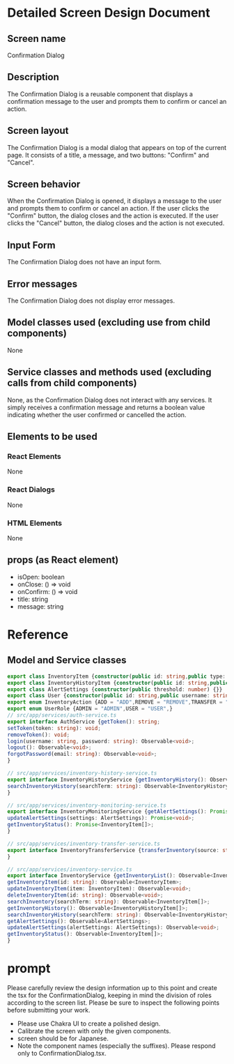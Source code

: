 # Detailed Screen Design Document

## Screen name
Confirmation Dialog

## Description
The Confirmation Dialog is a reusable component that displays a confirmation message to the user and prompts them to confirm or cancel an action.

## Screen layout
The Confirmation Dialog is a modal dialog that appears on top of the current page. It consists of a title, a message, and two buttons: "Confirm" and "Cancel".

## Screen behavior
When the Confirmation Dialog is opened, it displays a message to the user and prompts them to confirm or cancel an action. If the user clicks the "Confirm" button, the dialog closes and the action is executed. If the user clicks the "Cancel" button, the dialog closes and the action is not executed.

## Input Form
The Confirmation Dialog does not have an input form.

## Error messages
The Confirmation Dialog does not display error messages.

## Model classes used (excluding use from child components)
None

## Service classes and methods used (excluding calls from child components)
None, as the Confirmation Dialog does not interact with any services. It simply receives a confirmation message and returns a boolean value indicating whether the user confirmed or cancelled the action.
## Elements to be used
### React Elements
None
### React Dialogs
None
### HTML Elements
None
## props (as React element)
- isOpen: boolean
- onClose: () => void
- onConfirm: () => void
- title: string
- message: string

# Reference
## Model and Service classes
```typescript
export class InventoryItem {constructor(public id: string,public type: string,public quantity: number,public location: string,public lastUpdated: Date) {}}
export class InventoryHistoryItem {constructor(public id: string,public action: InventoryAction,public type: string,public quantity: number,public location: string,public date: Date) {}}
export class AlertSettings {constructor(public threshold: number) {}}
export class User {constructor(public id: string,public username: string,public password: string,public email: string,public role: UserRole) {}}
export enum InventoryAction {ADD = "ADD",REMOVE = "REMOVE",TRANSFER = "TRANSFER",}
export enum UserRole {ADMIN = "ADMIN",USER = "USER",}
// src/app/services/auth-service.ts
export interface AuthService {getToken(): string;
setToken(token: string): void;
removeToken(): void;
login(username: string, password: string): Observable<void>;
logout(): Observable<void>;
forgotPassword(email: string): Observable<void>;
}

// src/app/services/inventory-history-service.ts
export interface InventoryHistoryService {getInventoryHistory(): Observable<InventoryHistoryItem[]>;
searchInventoryHistory(searchTerm: string): Observable<InventoryHistoryItem[]>;
}

// src/app/services/inventory-monitoring-service.ts
export interface InventoryMonitoringService {getAlertSettings(): Promise<AlertSettings>;
updateAlertSettings(settings: AlertSettings): Promise<void>;
getInventoryStatus(): Promise<InventoryItem[]>;
}

// src/app/services/inventory-transfer-service.ts
export interface InventoryTransferService {transferInventory(source: string, destination: string, quantity: number): Promise<void>;
}

// src/app/services/inventory-service.ts
export interface InventoryService {getInventoryList(): Observable<InventoryItem[]>;
getInventoryItem(id: string): Observable<InventoryItem>;
updateInventoryItem(item: InventoryItem): Observable<void>;
deleteInventoryItem(id: string): Observable<void>;
searchInventory(searchTerm: string): Observable<InventoryItem[]>;
getInventoryHistory(): Observable<InventoryHistoryItem[]>;
searchInventoryHistory(searchTerm: string): Observable<InventoryHistoryItem[]>;
getAlertSettings(): Observable<AlertSettings>;
updateAlertSettings(alertSettings: AlertSettings): Observable<void>;
getInventoryStatus(): Observable<InventoryItem[]>;
}

```

# prompt
Please carefully review the design information up to this point and create the tsx for the ConfirmationDialog, keeping in mind the division of roles according to the screen list.
Please be sure to inspect the following points before submitting your work.
- Please use Chakra UI to create a polished design.
- Calibrate the screen with only the given components.
- screen should be for Japanese.
- Note the component names (especially the suffixes).
Please respond only to ConfirmationDialog.tsx.
